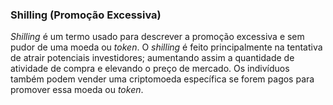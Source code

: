 ### Shilling (Promoção Excessiva)

_Shilling_ é um termo usado para descrever a promoção excessiva e sem pudor de uma moeda ou _token_. O _shilling_ é feito principalmente na tentativa de atrair potenciais investidores; aumentando assim a quantidade de atividade de compra e elevando o preço de mercado. Os indivíduos também podem vender uma criptomoeda específica se forem pagos para promover essa moeda ou _token_.
